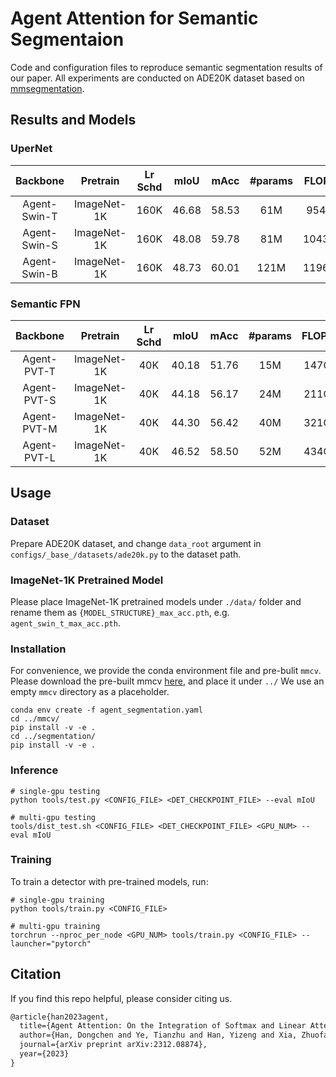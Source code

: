 # Agent Attention for Semantic Segmentaion

Code and configuration files to reproduce semantic segmentation results of our paper. All experiments are conducted on ADE20K dataset based on [mmsegmentation](https://github.com/open-mmlab/mmsegmentation/).

## Results and Models

### UperNet

| Backbone | Pretrain | Lr Schd | mIoU | mAcc | #params | FLOPs | config | model |
| :---: | :---: | :---: | :---: | :---: | :---: | :---: | :---: | :---: |
| Agent-Swin-T | ImageNet-1K | 160K | 46.68 | 58.53 | 61M | 954G | [config](configs/agent_swin/upernet_agent_swin_t_9-12-14-7.py) | [TsinghuaCloud](https://cloud.tsinghua.edu.cn/f/7e1321f88933403a8c49/?dl=1) |
| Agent-Swin-S | ImageNet-1K | 160K | 48.08 | 59.78 | 81M | 1043G | [config](configs/agent_swin/upernet_agent_swin_s_9-12-14-7.py) | [TsinghuaCloud]() |
| Agent-Swin-B | ImageNet-1K | 160K | 48.73 | 60.01 | 121M | 1196G | [config](configs/agent_swin/upernet_agent_swin_b_9-12-14-7.py) | [TsinghuaCloud]() |

### Semantic FPN

| Backbone | Pretrain | Lr Schd | mIoU | mAcc | #params | FLOPs | config | model |
| :---: | :---: | :---: | :---: | :---: | :---: | :---: | :---: | :---: |
| Agent-PVT-T | ImageNet-1K | 40K | 40.18 | 51.76 | 15M | 147G | [config](configs/agent_pvt/fpn_agent_pvt_t_12-16-28-28.py) | [TsinghuaCloud](https://cloud.tsinghua.edu.cn/f/3a83b6f7c51b43c38416/?dl=1) |
| Agent-PVT-S | ImageNet-1K | 40K | 44.18 | 56.17 | 24M | 211G | [config](configs/agent_pvt/fpn_agent_pvt_s_12-16-28-28.py) | [TsinghuaCloud](https://cloud.tsinghua.edu.cn/f/63ca189330374615a19b/?dl=1) |
| Agent-PVT-M | ImageNet-1K | 40K | 44.30 | 56.42 | 40M | 321G | [config](configs/agent_pvt/fpn_agent_pvt_m_12-16-28-28.py) | [TsinghuaCloud]() |
| Agent-PVT-L | ImageNet-1K | 40K | 46.52 | 58.50 | 52M | 434G | [config](configs/agent_pvt/fpn_agent_pvt_l_12-16-28-28.py) | [TsinghuaCloud](https://cloud.tsinghua.edu.cn/f/aeddc9578f0444caa546/?dl=1) |

## Usage

### Dataset

Prepare ADE20K dataset, and change `data_root` argument in `configs/_base_/datasets/ade20k.py` to the dataset path.

### ImageNet-1K Pretrained Model

Please place ImageNet-1K pretrained models under `./data/` folder and rename them as `{MODEL_STRUCTURE}_max_acc.pth`, e.g. `agent_swin_t_max_acc.pth`.

### Installation

For convenience, we provide the conda environment file and pre-bulit `mmcv`.
Please download the pre-built mmcv [here](https://cloud.tsinghua.edu.cn/d/b9bb25fcdc49430c9d87/), and place it under `../` 
We use an empty `mmcv` directory as a placeholder.
```
conda env create -f agent_segmentation.yaml
cd ../mmcv/
pip install -v -e .
cd ../segmentation/
pip install -v -e .
```

### Inference

```
# single-gpu testing
python tools/test.py <CONFIG_FILE> <DET_CHECKPOINT_FILE> --eval mIoU

# multi-gpu testing
tools/dist_test.sh <CONFIG_FILE> <DET_CHECKPOINT_FILE> <GPU_NUM> --eval mIoU
```

### Training

To train a detector with pre-trained models, run:
```
# single-gpu training
python tools/train.py <CONFIG_FILE>

# multi-gpu training
torchrun --nproc_per_node <GPU_NUM> tools/train.py <CONFIG_FILE> --launcher="pytorch"
```

## Citation

If you find this repo helpful, please consider citing us.

```latex
@article{han2023agent,
  title={Agent Attention: On the Integration of Softmax and Linear Attention},
  author={Han, Dongchen and Ye, Tianzhu and Han, Yizeng and Xia, Zhuofan and Song, Shiji and Huang, Gao},
  journal={arXiv preprint arXiv:2312.08874},
  year={2023}
}
```
